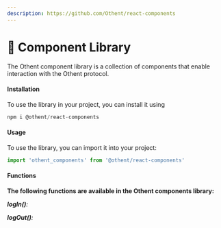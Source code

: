 ```yaml
---
description: https://github.com/Othent/react-components
---
```


# 🍜 Component Library

The Othent component library is a collection of components that enable interaction with the Othent protocol.&#x20;

#### Installation <a href="#installation" id="installation"></a>

To use the library in your project, you can install it using&#x20;

```javascript
npm i @othent/react-components
```

#### Usage <a href="#usage" id="usage"></a>

To use the library, you can import it into your project:

```javascript
import 'othent_components' from '@othent/react-components'
```

#### Functions <a href="#functions" id="functions"></a>

**The following functions are available in the Othent components library:**

_**logIn()**:_&#x20;

_**logOut()**:_
